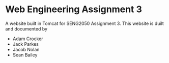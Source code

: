 # Web Engineering Assignment 3

A website built in Tomcat for SENG2050 Assignment 3. This website is duilt and documented by

 * Adam Crocker
 * Jack Parkes
 * Jacob Nolan
 * Sean Bailey
